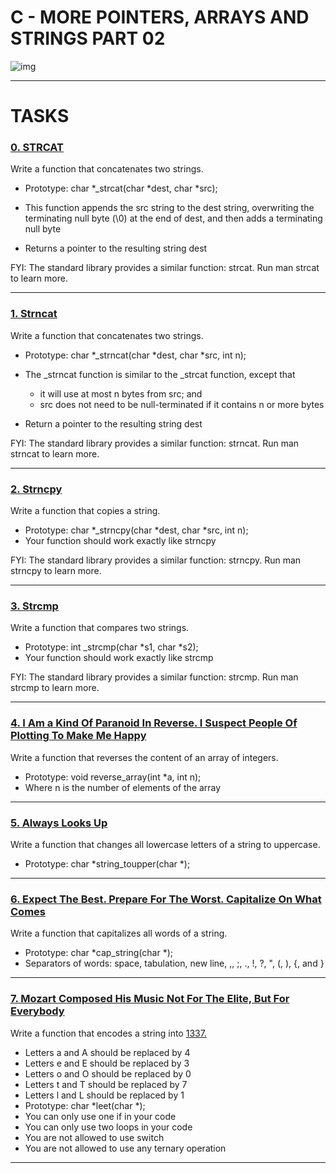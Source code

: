 # C - MORE POINTERS, ARRAYS AND STRINGS PART 02

![img](https://cdn.educba.com/academy/wp-content/uploads/2020/03/Function-Pointer-in-C.jpg)

--------------------------

# TASKS

### [0. STRCAT](https://github.com/MathieuMorel62/holbertonschool-low_level_programming/blob/master/pointers_arrays_strings_part_02/0-strcat.c)

Write a function that concatenates two strings.

 - Prototype: char *_strcat(char *dest, char *src);
 
 - This function appends the src string to the dest string, overwriting the terminating null byte (\0) at the end of dest, and then adds a terminating null byte
 
 - Returns a pointer to the resulting string dest

FYI: The standard library provides a similar function: strcat. Run man strcat to learn more.

------------------------------

### [1. Strncat](https://github.com/MathieuMorel62/holbertonschool-low_level_programming/blob/master/pointers_arrays_strings_part_02/1-strncat.c)

Write a function that concatenates two strings.

 - Prototype: char *_strncat(char *dest, char *src, int n);
 
 - The _strncat function is similar to the _strcat function, except that
   - it will use at most n bytes from src; and
   - src does not need to be null-terminated if it contains n or more bytes
 - Return a pointer to the resulting string dest

FYI: The standard library provides a similar function: strncat. Run man strncat to learn more.

--------------------------------------

### [2. Strncpy](https://github.com/MathieuMorel62/holbertonschool-low_level_programming/blob/master/pointers_arrays_strings_part_02/2-strncpy.c)

Write a function that copies a string.

 - Prototype: char *_strncpy(char *dest, char *src, int n);
 - Your function should work exactly like strncpy

FYI: The standard library provides a similar function: strncpy. Run man strncpy to learn more.

-------------------------------------

### [3. Strcmp](https://github.com/MathieuMorel62/holbertonschool-low_level_programming/blob/master/pointers_arrays_strings_part_02/3-strcmp.c)

Write a function that compares two strings.

 - Prototype: int _strcmp(char *s1, char *s2);
 - Your function should work exactly like strcmp

FYI: The standard library provides a similar function: strcmp. Run man strcmp to learn more.

------------------------------------

### [4. I Am a Kind Of Paranoid In Reverse. I Suspect People Of Plotting To Make Me Happy](https://github.com/MathieuMorel62/holbertonschool-low_level_programming/blob/master/pointers_arrays_strings_part_02/4-rev_array.c)

Write a function that reverses the content of an array of integers.

 - Prototype: void reverse_array(int *a, int n);
 - Where n is the number of elements of the array

-----------------------------------

### [5. Always Looks Up](https://github.com/MathieuMorel62/holbertonschool-low_level_programming/blob/master/pointers_arrays_strings_part_02/5-string_toupper.c)

Write a function that changes all lowercase letters of a string to uppercase.

 - Prototype: char *string_toupper(char *);

--------------------------------------

### [6. Expect The Best. Prepare For The Worst. Capitalize On What Comes](https://github.com/MathieuMorel62/holbertonschool-low_level_programming/blob/master/pointers_arrays_strings_part_02/6-cap_string.c)

Write a function that capitalizes all words of a string.

 - Prototype: char *cap_string(char *);
 - Separators of words: space, tabulation, new line, ,, ;, ., !, ?, ", (, ), {, and }

---------------------------------------

### [7. Mozart Composed His Music Not For The Elite, But For Everybody](https://github.com/MathieuMorel62/holbertonschool-low_level_programming/blob/master/pointers_arrays_strings_part_02/7-leet.c)

Write a function that encodes a string into [1337.](https://intranet.hbtn.io/rltoken/UkxNyYU117IdftA9XxsVyQ)

 - Letters a and A should be replaced by 4
 - Letters e and E should be replaced by 3
 - Letters o and O should be replaced by 0
 - Letters t and T should be replaced by 7
 - Letters l and L should be replaced by 1
 - Prototype: char *leet(char *);
 - You can only use one if in your code
 - You can only use two loops in your code
 - You are not allowed to use switch
 - You are not allowed to use any ternary operation

------------------------------------
